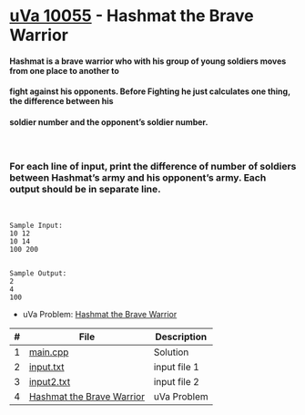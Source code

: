 # [uVa 10055](https://github.com/asaiahL9/4883-PT-Logan/blob/main/Assignments/P10055/p10055.pdf) - Hashmat the Brave Warrior

#### Hashmat is a brave warrior who with his group of young soldiers moves from one place to another to
#### fight against his opponents. Before Fighting he just calculates one thing, the difference between his
#### soldier number and the opponent’s soldier number. 
<br>

### **For each line of input, print the difference of number of soldiers between Hashmat’s army and his opponent’s army. Each output should be in separate line.**
<br>

```
Sample Input: 
10 12 
10 14 
100 200


Sample Output:
2
4
100
```

* uVa Problem: [Hashmat the Brave Warrior](https://github.com/asaiahL9/4883-PT-Logan/blob/main/Assignments/P10055/p10055.pdf)

|   #   | File | Description |
| :---: | ----------- | ----------|
|  1 | [main.cpp](https://github.com/asaiahL9/4883-PT-Logan/blob/main/Assignments/P10055/main.cpp)      |Solution|   
|  2 | [input.txt](https://github.com/asaiahL9/4883-PT-Logan/blob/main/Assignments/P10055/input.txt)    | input file 1  | 
|  3 | [input2.txt](https://github.com/asaiahL9/4883-PT-Logan/blob/main/Assignments/P10055/input2.txt)  |input file 2 |
| 4  | [Hashmat the Brave Warrior](https://github.com/asaiahL9/4883-PT-Logan/blob/main/Assignments/P10055/p10055.pdf)|uVa Problem|
